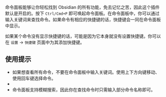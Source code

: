 命令面板能够让你轻松找到 Obsidian 的所有功能，免去记忆之苦，因此这个插件默认是开启的。按下 `Ctrl/Cmd+P` 即可唤起命令面板。在命令面板中，你可以通过输入关键词来查找命令。如果命令有相应的快捷键的话，快捷键会一同在命令面板中显示。

如果某个命令没有显示快捷键的话，可能是因为它本身就没有设置快捷键。你可以在 `设置` -> `快捷键` 页面中为其添加快捷键。

## 使用提示

- 如果想查看所有命令，不要在命令面板中输入关键词。使用上下方向键移动、使用回车键选择命令。
- 
- 命令面板支持模糊搜索，因此你在查找命令时只需输入部分命令名称即可。